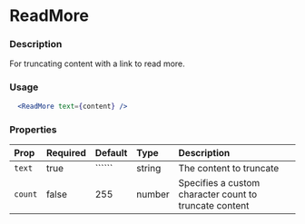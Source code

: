 ReadMore
=========

### Description

For truncating content with a link to read more.

### Usage

```jsx
  <ReadMore text={content} />
```

### Properties
Prop | Required | Default | Type | Description
:--- | :------- | :------ | :--- | :----------
 `text` | true | `````` | string | The content to truncate
 `count` | false | 255 | number | Specifies a custom character count to truncate content


